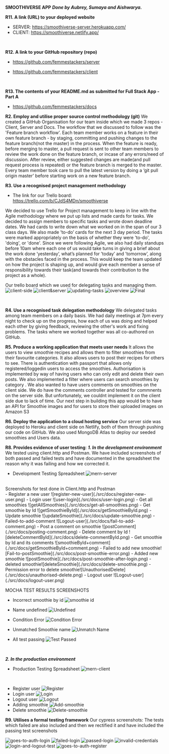 **SMOOTHIVERSE APP**
***Done by Aubrey, Sumaya and Aishwarya.***
<br>

**R11. A link (URL) to your deployed website**
- SERVER: https://smoothiverse-server.herokuapp.com/
- CLIENT: https://smoothiverse.netlify.app/

<br>

**R12. A link to your GitHub repository (repo)**
- https://github.com/femmestackers/server

- https://github.com/femmestackers/client

<br>

**R13.  The contents of your README.md as submitted for Full Stack App - Part A**

- https://github.com/femmestackers/docs

**R2. Employ and utilise proper source control methodology (git)**
We created a GitHub Organisation for our team inside which we made 3 repos - Client, Server and Docs. The workflow that we discussed to follow was the 'Feature branch workflow'. Each team member works on a feature in their own feature branch - by staging, committing and pushing changes to the feature branch(not the master) in the process. When the feature is ready, before merging to master, a pull request is sent to other team members to review the work done on the feature branch, or incase of any errors/need of discussion. After review, either suggested changes are made(and pull request process is repeated) or the feature branch is merged to the master. Every team member took care to pull the latest version by doing a ‘git pull origin master’ before starting work on a new feature branch.

**R3. Use a recognised project management methodology**
- The link for our Trello board: https://trello.com/b/CJdS4MDn/smoothiverse

We decided to use Trello for Project management to keep in line with the Agile methodology where we put up lists and made cards for tasks. We decided to assign members to specific tasks and wrote down deadline dates. We had cards to write down what we worked on in the span of our 3 class days. We also made ’to-do’ cards for the next 3 day period. The tasks were marked appropriately on the basis of whether they were 'to-do', 'doing', or 'done'. Since we were following Agile, we also had daily standups before 10am where each one of us would take turns in giving a brief about the work done ‘yesterday’, what’s planned for ’today’ and ’tomorrow’, along with the obstacles faced in the process. This would keep the team updated on how the project is shaping up, and would give each member a sense of responsibility towards their task(and towards their contribution to the project as a whole).

 Our trello board which we used for delegating tasks and managing them.
![client-side](./src/docs/to-do-client-side.png)
![client&server](./src/docs/client+server.png)
![updating-tasks](./src/docs/updating-tasks.png)
![overview](./src/docs/overview.png)
![Final](./src/docs/final.png)

<br>

**R4. Use a recognised task delegation methodology**
We delegated tasks among team members on a daily basis. We had daily meetings at 7pm every night to check up on the progress, how each of us was doing and helped each other by giving feedback, reviewing the other's work and fixing problems. The tasks where we worked together was all co-authored on GitHub.
<br>

**R5. Produce a working application that meets user needs**
 It allows the users to view smoothie recipes and allows them to filter smoothies from their favourite categories. It also allows users to post their recipes for others to see. There is authentication with passport that allows only registered/loggedin users to access the smoothies. Authorisation is implemented by way of having users who can only edit and delete their own posts. We also implemented a filter where users can search smoothies by category .
 We also wanted to have users comments on smoothies on the client side. We do have the comments controller and tested for commnents on the server side. But unfortunately, we couldnt implement it on the client side due to lack of time. Our next step in building this app would be to have an API for Smoothie images and for users to store their uploaded images on Amazon S3

 **R6.  Deploy the application to a cloud hosting service**
 Our server side was deployed to Heroku and client side on Netlify, both of them through pushing our code on GitHub.
 We also used MongoDB Atlas to deploy our seeded smoothies and Users data.


**R8. Provides evidence of user testing**:
***1. In the development environment***
We tested using client.http and Postman. We have included screenshots of both passed and failed tests and have documented in the spreadsheet the reason why it was failing and how we corrected it. 



- Development Testing Spreadsheet ![mern-server](./src/docs/server.png)
<br>
Screenshots for test done in Client.http and Postman
<br>
- Register a new user ![register-new-user](./src/docs/register-new-user.png)
- Login user ![user-login](./src/docs/user-login.png)
- Get all smoothies ![getAllSmoothies](./src/docs/get-all-smoothies.png)
- Get smoothie by Id ![getSmoothieById](./src/docs/getSmoothieById.png)
- Update smoothie ![updateSmoothie](./src/docs/update-smoothie.png)
- Failed-to-add-comment ![Logout-user](./src/docs/fail-to-add-comment.png)
- Post a comment on smoothie ![postComment](./src/docs/posting-comment.png)
- Delete comment by Id ![deleteCommentById](./src/docs/delete-commentById.png)
- Get smoothie by Id and its comments ![smoothieById+comment](./src/docs/getSmoothieById+comment.png)
- Failed to add new smoothie![Fail-to-postSmoothie](./src/docs/post-smoothie-error.png)
- Added new smoothie ![postSmoothie](./src/docs/post-smoothie-after-login.png)
- deleted smoothie![deleteSmoothie](./src/docs/delete-smoothie.png)
- Permission error to delete smoothie![UnauthorisedDelete](./src/docs/unauthorised-delete.png)
- Logout user ![Logout-user](./src/docs/logout-user.png)

MOCHA TEST RESULTS SCREENSHOTS

- Incorrect smoothie by id ![smoothie id](./src/docs/incorrect-smoothieById.png)

- Name undefined ![Undefined](./src/docs/name-undefined.png)

- Condition Error ![Condition Error](./src/docs/condition-error.png)

- Unmatched Smoothie name ![Unmatch Name](./src/docs/unmatched-smoothie-name.png)

- All test passing ![Test Passed](./src/docs/all-tests-passing.png)

<br>

***2. In the production environment***

- Production Testing Spreadsheet ![mern-client](./src/docs/client.png)
<br>

- Register user ![Register](./src/docs/register_user-client-side.png)
- Login user  ![Login](./src/docs/login-user-client-side.png)
- Logout user ![Logout](./src/docs/logout-user-client-side.png)
- Adding smoothie ![Add-smoothie](./src/docs/add-smoothie-client-side.png)
- Delete smoothie ![Delete-smoothie](./src/docs/delete-smoothie-client-side.png)

**R9. Utilises a formal testing framework**
Our cypress screenshots:
 The tests which failed are also included and then we rectified it and have included the passing test screenshots


![goes-to-auth-login](./src/docs/goes-to-auth-login.png)
![failed-login](./src/docs/login-test-failing.png)
![passed-login](./src/docs/login-with-valid-credentials.png)
![invalid-credentials](./src/docs/invalid-credentials-error.png)
![login-and-logout-test](./src/docs/test-login-and-logout.png)
![goes-to-auth-register](./src/docs/goes-to-auth-register.png)
<br>
